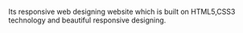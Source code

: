 Its responsive web designing website which is built on HTML5,CSS3 technology and beautiful responsive designing.

